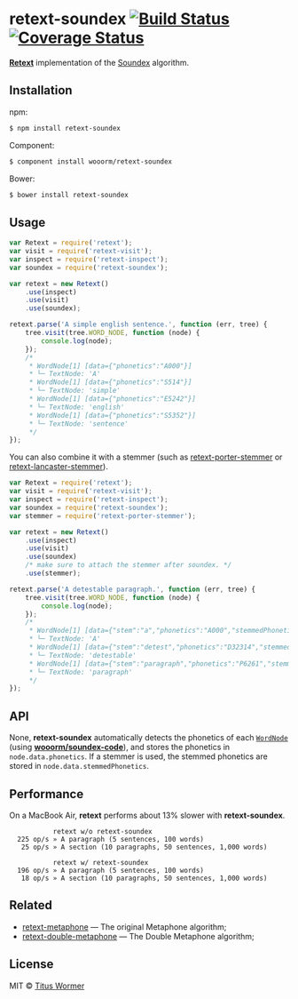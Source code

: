 # retext-soundex [![Build Status](https://img.shields.io/travis/wooorm/retext-soundex.svg?style=flat)](https://travis-ci.org/wooorm/retext-soundex) [![Coverage Status](https://img.shields.io/coveralls/wooorm/retext-soundex.svg?style=flat)](https://coveralls.io/r/wooorm/retext-soundex?branch=master)

**[Retext](https://github.com/wooorm/retext)** implementation of the [Soundex](http://en.wikipedia.org/wiki/Soundex) algorithm.

## Installation

npm:
```sh
$ npm install retext-soundex
```

Component:
```sh
$ component install wooorm/retext-soundex
```

Bower:
```sh
$ bower install retext-soundex
```

## Usage

```js
var Retext = require('retext');
var visit = require('retext-visit');
var inspect = require('retext-inspect');
var soundex = require('retext-soundex');

var retext = new Retext()
    .use(inspect)
    .use(visit)
    .use(soundex);

retext.parse('A simple english sentence.', function (err, tree) {
    tree.visit(tree.WORD_NODE, function (node) {
        console.log(node);
    });
    /*
     * WordNode[1] [data={"phonetics":"A000"}]
     * └─ TextNode: 'A'
     * WordNode[1] [data={"phonetics":"S514"}]
     * └─ TextNode: 'simple'
     * WordNode[1] [data={"phonetics":"E5242"}]
     * └─ TextNode: 'english'
     * WordNode[1] [data={"phonetics":"S5352"}]
     * └─ TextNode: 'sentence'
     */
});
```

You can also combine it with a stemmer (such as [retext-porter-stemmer](https://github.com/wooorm/retext-porter-stemmer) or [retext-lancaster-stemmer](https://github.com/wooorm/retext-lancaster-stemmer)).

```js
var Retext = require('retext');
var visit = require('retext-visit');
var inspect = require('retext-inspect');
var soundex = require('retext-soundex');
var stemmer = require('retext-porter-stemmer');

var retext = new Retext()
    .use(inspect)
    .use(visit)
    .use(soundex)
    /* make sure to attach the stemmer after soundex. */
    .use(stemmer);

retext.parse('A detestable paragraph.', function (err, tree) {
    tree.visit(tree.WORD_NODE, function (node) {
        console.log(node);
    });
    /*
     * WordNode[1] [data={"stem":"a","phonetics":"A000","stemmedPhonetics":"A000"}]
     * └─ TextNode: 'A'
     * WordNode[1] [data={"stem":"detest","phonetics":"D32314","stemmedPhonetics":"D323"}]
     * └─ TextNode: 'detestable'
     * WordNode[1] [data={"stem":"paragraph","phonetics":"P6261","stemmedPhonetics":"P6261"}]
     * └─ TextNode: 'paragraph'
     */
});
```

## API

None, **retext-soundex** automatically detects the phonetics of each [`WordNode`](https://github.com/wooorm/textom#textomwordnode-nlcstwordnode) (using **[wooorm/soundex-code](https://github.com/wooorm/soundex-code)**), and stores the phonetics in `node.data.phonetics`. If a stemmer is used, the stemmed phonetics are stored in `node.data.stemmedPhonetics`.

## Performance

On a MacBook Air, **retext** performs about 13% slower with **retext-soundex**.

```
           retext w/o retext-soundex
  225 op/s » A paragraph (5 sentences, 100 words)
   25 op/s » A section (10 paragraphs, 50 sentences, 1,000 words)

           retext w/ retext-soundex
  196 op/s » A paragraph (5 sentences, 100 words)
   18 op/s » A section (10 paragraphs, 50 sentences, 1,000 words)
```

## Related

- [retext-metaphone](https://github.com/wooorm/retext-metaphone) — The original Metaphone algorithm;
- [retext-double-metaphone](https://github.com/wooorm/retext-double-metaphone) — The Double Metaphone algorithm;

## License

MIT © [Titus Wormer](http://wooorm.com)
